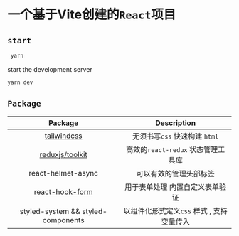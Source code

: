 # 一个基于Vite创建的`React`项目
## `start`
```sh
 yarn
```
start the development server
```sh
yarn dev
```
## `Package`
|    Package                                     |    Description                                        |
|:-------------:                                 |:-----------------:                                    |
|[tailwindcss](https://www.tailwindcss.cn)       | 无须书写`css` 快速构建 `html`                            |
|[reduxjs/toolkit](https://redux-toolkit.js.org/)| 高效的`react-redux` 状态管理工具库                        |
|react-helmet-async                              | 可以有效的管理头部标签                                    |
|[react-hook-form](https://legacy.react-hook-form.com/)| 用于表单处理 内置自定义表单验证                      |
|styled-system && styled-components              | 以组件化形式定义`css` 样式 , 支持变量传入                  |
